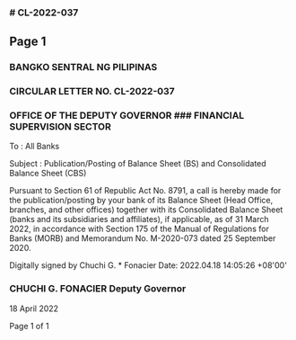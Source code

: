 ### # CL-2022-037

## Page 1

### BANGKO SENTRAL NG PILIPINAS

### CIRCULAR LETTER NO. CL-2022-037

### OFFICE OF THE DEPUTY GOVERNOR ### FINANCIAL SUPERVISION SECTOR

To : All Banks

Subject : Publication/Posting of Balance Sheet (BS) and Consolidated Balance Sheet (CBS)

Pursuant to Section 61 of Republic Act No. 8791, a call is hereby made for the publication/posting by your bank of its Balance Sheet (Head Office, branches, and other offices) together with its Consolidated Balance Sheet (banks and its subsidiaries and affiliates), if applicable, as of 31 March 2022, in accordance with Section 175 of the Manual of Regulations for Banks (MORB) and Memorandum No. M-2020-073 dated 25 September 2020.

Digitally signed by Chuchi G. * Fonacier Date: 2022.04.18 14:05:26 +08'00'

### CHUCHI G. FONACIER Deputy Governor

18 April 2022

Page 1 of 1 